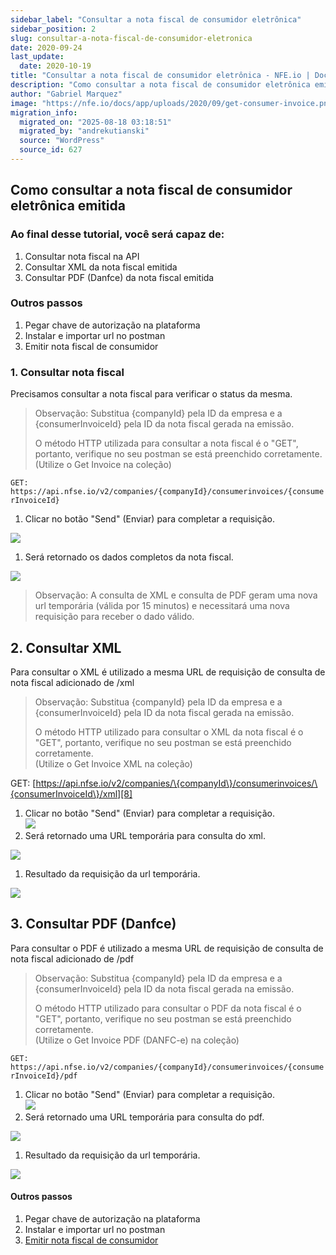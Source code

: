 ```yaml
---
sidebar_label: "Consultar a nota fiscal de consumidor eletrônica"
sidebar_position: 2
slug: consultar-a-nota-fiscal-de-consumidor-eletronica
date: 2020-09-24
last_update:
  date: 2020-10-19
title: "Consultar a nota fiscal de consumidor eletrônica - NFE.io | Docs"
description: "Como consultar a nota fiscal de consumidor eletrônica emitidaAo final desse tutorial, você será capaz de:Outros passos1. Consultar nota fiscal2. Consultar XML3. Consultar&#8230;"
author: "Gabriel Marquez"
image: "https://nfe.io/docs/app/uploads/2020/09/get-consumer-invoice.png"
migration_info:
  migrated_on: "2025-08-18 03:18:51"
  migrated_by: "andrekutianski"
  source: "WordPress"
  source_id: 627
---
```



## Como consultar a nota fiscal de consumidor eletrônica emitida

### Ao final desse tutorial, você será capaz de:

1. Consultar nota fiscal na API
2. Consultar XML da nota fiscal emitida
3. Consultar PDF (Danfce) da nota fiscal emitida

### Outros passos

1. Pegar chave de autorização na plataforma
2. Instalar e importar url no postman
3. Emitir nota fiscal de consumidor

### 1\. Consultar nota fiscal

Precisamos consultar a nota fiscal para verificar o status da mesma.

> Observação: Substitua \{companyId\} pela ID da empresa e a \{consumerInvoiceId\} pela ID da nota fiscal gerada na emissão.
> 
> O método HTTP utilizada para consultar a nota fiscal é o "GET", portanto, verifique no seu postman se está preenchido corretamente.  
> (Utilize o Get Invoice na coleção)

`GET: https://api.nfse.io/v2/companies/{companyId}/consumerinvoices/{consumerInvoiceId}`

1. Clicar no botão "Send" (Enviar) para completar a requisição.

![](/static/docs/nota-fiscal-consumidor/get-consumer-invoice.png)

1. Será retornado os dados completos da nota fiscal.

![](/static/docs/nota-fiscal-consumidor/get-consumer-invoice-result.png)

> Observação: A consulta de XML e consulta de PDF geram uma nova url temporária (válida por 15 minutos) e necessitará uma nova requisição para receber o dado válido.

## 2\. Consultar XML

Para consultar o XML é utilizado a mesma URL de requisição de consulta de nota fiscal adicionado de /xml

> Observação: Substitua \{companyId\} pela ID da empresa e a \{consumerInvoiceId\} pela ID da nota fiscal gerada na emissão.
> 
> O método HTTP utilizado para consultar o XML da nota fiscal é o "GET", portanto, verifique no seu postman se está preenchido corretamente.  
> (Utilize o Get Invoice XML na coleção)

GET: [https://api.nfse.io/v2/companies/\{companyId\}/consumerinvoices/\{consumerInvoiceId\}/xml][8]

1. Clicar no botão "Send" (Enviar) para completar a requisição.  
![](/static/docs/nota-fiscal-consumidor/get-xml-consumer-invoice.png)
2. Será retornado uma URL temporária para consulta do xml.

![](/static/docs/nota-fiscal-consumidor/get-xml-consumer-invoice-link.png)

1. Resultado da requisição da url temporária.

![](/static/docs/nota-fiscal-consumidor/get-xml-consumer-invoice-result.png)

## 3\. Consultar PDF (Danfce)

Para consultar o PDF é utilizado a mesma URL de requisição de consulta de nota fiscal adicionado de /pdf

> Observação: Substitua \{companyId\} pela ID da empresa e a \{consumerInvoiceId\} pela ID da nota fiscal gerada na emissão.
> 
> O método HTTP utilizado para consultar o PDF da nota fiscal é o "GET", portanto, verifique no seu postman se está preenchido corretamente.  
> (Utilize o Get Invoice PDF (DANFC-e) na coleção)

`GET: https://api.nfse.io/v2/companies/{companyId}/consumerinvoices/{consumerInvoiceId}/pdf`

1. Clicar no botão "Send" (Enviar) para completar a requisição.  
![](/static/docs/nota-fiscal-consumidor/get-pdf-consumer-invoice.png)
2. Será retornado uma URL temporária para consulta do pdf.

![](/static/docs/nota-fiscal-consumidor/get-pdf-consumer-invoice-link.png)

1. Resultado da requisição da url temporária.

![](/static/docs/nota-fiscal-consumidor/get-pdf-consumer-invoice-result.png)

#### Outros passos

1. Pegar chave de autorização na plataforma
2. Instalar e importar url no postman
3. [Emitir nota fiscal de consumidor][9]

[1]: #Como%5Fconsultar%5Fa%5Fnota%5Ffiscal%5Fde%5Fconsumidor%5Feletronica%5Femitida
[2]: #Ao%5Ffinal%5Fdesse%5Ftutorial%5Fvoce%5Fsera%5Fcapaz%5Fde
[3]: #Outros%5Fpassos
[4]: #1%5FConsultar%5Fnota%5Ffiscal
[5]: #2%5FConsultar%5FXML
[6]: #3%5FConsultar%5FPDF%5FDanfce
[7]: #Outros%5Fpassos-2
[8]: https://api.nfse.io/v2/companies/{companyId}/consumerinvoices/{consumerInvoiceId}/xml
[9]: https://nfe.io/docs/nota-fiscal-consumidor/integracao-api/integracao/
